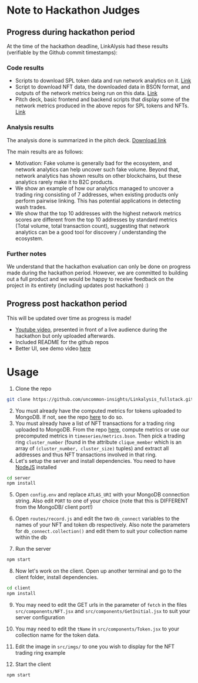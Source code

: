# Note to Hackathon Judges
## Progress during hackathon period
At the time of the hackathon deadline, LinkAlysis had these results (verifiable by the Github commit timestamps):
### Code results
* Scripts to download SPL token data and run network analytics on it. [Link](https://github.com/uncommon-insights/network_analysis)
* Script to download NFT data, the downloaded data in BSON format, and outputs of the network metrics being run on this data. [Link](https://github.com/uncommon-insights/nft_data_download)
* Pitch deck, basic frontend and backend scripts that display some of the network metrics produced in the above repos for SPL tokens and NFTs. [Link](https://github.com/uncommon-insights/Linkalysis_fullstack)

### Analysis results
The analysis done is summarized in the pitch deck. [Download link](https://github.com/uncommon-insights/Linkalysis_fullstack/raw/main/20230314_pitch_LinkAlysis_final.pptx)

The main results are as follows:
* Motivation: Fake volume is generally bad for the ecosystem, and network analytics can help uncover such fake volume. Beyond that, network analytics has shown results on other blockchains, but these analytics rarely make it to B2C products.
* We show an example of how our analytics managed to uncover a trading ring consisting of 7 addresses, when existing products only perform pairwise linking. This has potential applications in detecting wash trades.
* We show that the top 10 addresses with the highest network metrics scores are different from the top 10 addresses by standard metrics (Total volume, total transaction count), suggesting that network analytics can be a good tool for discovery / understanding the ecosystem. 

### Further notes

We understand that the hackathon evaluation can only be done on progress made during the hackathon period. However, we are committed to building out a full product and we would be happy to receive feedback on the project in its entirety (including updates post hackathon) :)

## Progress post hackathon period
This will be updated over time as progress is made!
* [Youtube video](https://www.youtube.com/watch?v=6kFaWKXq9qM), presented in front of a live audience during the hackathon but only uploaded afterwards.
* Included README for the github repos
* Better UI, see demo video [here](https://www.youtube.com/watch?v=vXY2fprT7fw)

# Usage
1. Clone the repo
```bash
git clone https://github.com/uncommon-insights/Linkalysis_fullstack.git
```
2. You must already have the computed metrics for tokens uploaded to MongoDB. If not, see the repo [here](https://github.com/uncommon-insights/network_analysis) to do so.
3. You must already have a list of NFT transactions for a trading ring uploaded to MongoDB. From the repo [here](https://github.com/uncommon-insights/nft_data_download), compute metrics or use our precomputed metrics in `timeseries/metrics.bson`. Then pick a trading ring `cluster_number` (found in the attribute `clique_member` which is an array of `(cluster_number, cluster_size)` tuples) and extract all addresses and thus NFT transactions involved in that ring.
4. Let's setup the server and install dependencies. You need to have [NodeJS](https://nodejs.org/) installed 
```bash
cd server
npm install
```
5. Open `config.env` and replace `ATLAS_URI` with your MongoDB connection string. Also edit `PORT` to one of your choice (note that this is DIFFERENT from the MongoDB/ client port!)
6. Open `routes/record.js` and edit the two `db_connect` variables to the names of your NFT and token db respectively. Also note the parameters for `db_connect.collection()` and edit them to suit your collection name within the db

7. Run the server
```bash
npm start
```

8. Now let's work on the client. Open up another terminal and go to the client folder, install dependencies.
```bash
cd client
npm install
```

9. You may need to edit the GET urls in the parameter of `fetch` in the files `src/components/NFT.jsx` and `src/components/GetInitial.jsx` to suit your server configuration

10. You may need to edit the `tName` in `src/components/Token.jsx` to your collection name for the token data.

11. Edit the image in `src/imgs/` to one you wish to display for the NFT trading ring example

12. Start the client
```bash
npm start
```

